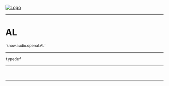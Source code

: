 
[![Logo](../../../../images/logo.png)](../../../../api/index.html)

---



<h1>AL</h1>
<small>`snow.audio.openal.AL`</small>



---

`typedef`

---

&nbsp;
&nbsp;









---

&nbsp;
&nbsp;
&nbsp;
&nbsp;